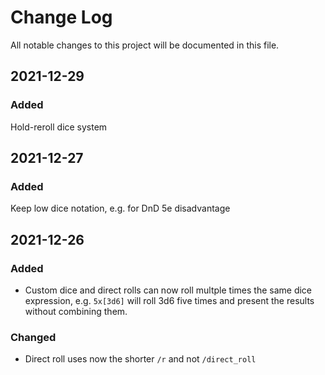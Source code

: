# Change Log

All notable changes to this project will be documented in this file.

## 2021-12-29

### Added

Hold-reroll dice system

## 2021-12-27

### Added

Keep low dice notation, e.g. for DnD 5e disadvantage

## 2021-12-26

### Added

- Custom dice and direct rolls can now roll multple times the same dice expression, e.g. `5x[3d6]` will roll 3d6 five
  times and present the results without combining them.

### Changed

- Direct roll uses now the shorter `/r` and not `/direct_roll`
